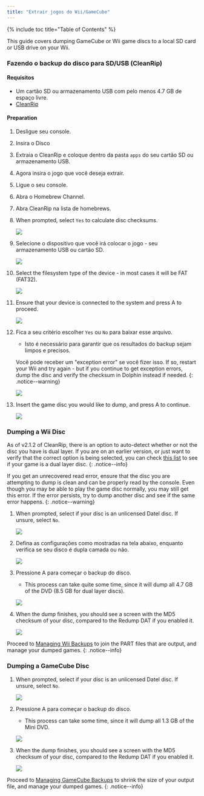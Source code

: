 ```yaml
---
title: "Extrair jogos do Wii/GameCube"
---
```


{% include toc title="Table of Contents" %}

This guide covers dumping GameCube or Wii game discs to a local SD card or USB drive on your Wii.

### Fazendo o backup do disco para SD/USB (CleanRip)

#### Requisitos

+ Um cartão SD ou armazenamento USB com pelo menos 4.7 GB de espaço livre.
+ [CleanRip](https://oscwii.org/library/app/cleanrip)

#### Preparation

1. Desligue seu console.
1. Insira o Disco
1. Extraia o CleanRip e coloque dentro da pasta `apps` do seu cartão SD ou armazenamento USB.
1. Agora insira o jogo que você deseja extrair.
1. Ligue o seu console.
1. Abra o Homebrew Channel.
1. Abra CleanRip na lista de homebrews.
1. When prompted, select `Yes` to calculate disc checksums.

    ![](/images/homebrew/CleanRip/checksum.png)

1. Selecione o dispositivo que você irá colocar o jogo - seu armazenamento USB ou cartão SD.

    ![](/images/homebrew/CleanRip/device.png)

1. Select the filesystem type of the device - in most cases it will be FAT (FAT32).

    ![](/images/homebrew/CleanRip/filesystem.png)

1. Ensure that your device is connected to the system and press A to proceed.

    ![](/images/homebrew/CleanRip/insertdevice.png)

1. Fica a seu critério escolher `Yes` ou `No` para baixar esse arquivo.
    + Isto é necessário para garantir que os resultados do backup sejam limpos e precisos.

    Você pode receber um "exception error" se você fizer isso. If so, restart your Wii and try again - but if you continue to get exception errors, dump the disc and verify the checksum in Dolphin instead if needed.
    {: .notice--warning}

    ![](/images/homebrew/CleanRip/redump.png)

1. Insert the game disc you would like to dump, and press A to continue.

    ![](/images/homebrew/CleanRip/insertdisc.png)

### Dumping a Wii Disc

As of v2.1.2 of CleanRip, there is an option to auto-detect whether or not the disc you have is dual layer. If you are on an earlier version, or just want to verify that the correct option is being selected, you can check [this list](https://wiki.dolphin-emu.org/index.php?title=Category:Dual_Layer_Disc_games) to see if your game is a dual layer disc.
{: .notice--info}

If you get an unrecovered read error, ensure that the disc you are attempting to dump is clean and can be properly read by the console. Even though you may be able to play the game disc normally, you may still get this error. If the error persists, try to dump another disc and see if the same error happens.
{: .notice--warning}

1. When prompted, select if your disc is an unlicensed Datel disc. If unsure, select `No`.

    ![](/images/homebrew/CleanRip/dateldisc.png)

1. Defina as configurações como mostradas na tela abaixo, enquanto verifica se seu disco é dupla camada ou não.

    ![](/images/homebrew/CleanRip/wiisettings.png)

1. Pressione A para começar o backup do disco.
    + This process can take quite some time, since it will dump all 4.7 GB of the DVD (8.5 GB for dual layer discs).

    ![](/images/homebrew/CleanRip/wiiprogress.png)

1. When the dump finishes, you should see a screen with the MD5 checksum of your disc, compared to the Redump DAT if you enabled it.

    ![](/images/homebrew/CleanRip/wiidumpcomplete.png)

Proceed to [Managing Wii Backups](wii-backups) to join the PART files that are output, and manage your dumped games.
{: .notice--info}

### Dumping a GameCube Disc

1. When prompted, select if your disc is an unlicensed Datel disc. If unsure, select `No`.

    ![](/images/homebrew/CleanRip/dateldisc.png)

1. Pressione A para começar o backup do disco.
    + This process can take some time, since it will dump all 1.3 GB of the Mini DVD.

    ![](/images/homebrew/CleanRip/gcprogress.png)

1. When the dump finishes, you should see a screen with the MD5 checksum of your disc, compared to the Redump DAT if you enabled it.

    ![](/images/homebrew/CleanRip/gcdumpcomplete.png)

Proceed to [Managing GameCube Backups](gc-backups) to shrink the size of your output file, and manage your dumped games.
{: .notice--info}
